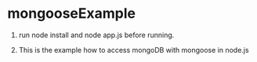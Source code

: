 # mongooseExample
  
  1) run node install and node app.js before running.
  
  2) This is the example how to access mongoDB with mongoose in node.js 
